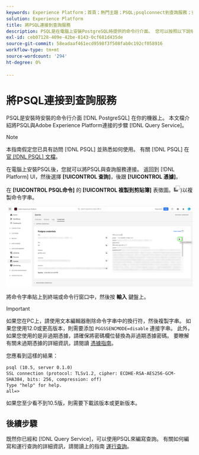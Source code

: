 ```yaml
---
keywords: Experience Platform；首頁；熱門主題；PSQL;psqlconnect到查詢服務；查詢服務；查詢服務；
solution: Experience Platform
title: 將PSQL連接到查詢服務
description: PSQL是在電腦上安裝PostgreSQL時提供的命令行介面。 您可以按照以下說明安裝它。
exl-id: ceb07128-409e-42be-8143-0cf681d435de
source-git-commit: 58eadaaf461ecd9598f3f508fab0c192cf058916
workflow-type: tm+mt
source-wordcount: '294'
ht-degree: 0%

---
```


# 將PSQL連接到查詢服務

PSQL是安裝時安裝的命令行介面 [!DNL PostgreSQL] 在你的機器上。 本文檔介紹將PSQL與Adobe Experience Platform連接的步驟 [!DNL Query Service]。

>[!NOTE]
>
> 本指南假定您已具有訪問 [!DNL PSQL] 並熟悉如何使用。 有關 [!DNL PSQL] 在 [官 [!DNL PSQL] 文檔](https://www.postgresql.org/docs/current/app-psql.html)。

在電腦上安裝PSQL後，您就可以將PSQL與查詢服務連接。 返回到 [!DNL Platform] UI，然後選擇 **[!UICONTROL 查詢]**，後跟 **[!UICONTROL 憑據]**。

在 **[!UICONTROL PSQL命令]** 的 **[!UICONTROL 複製到剪貼簿]** 表徵圖。![複製表徵圖](../images/clients/psql/copy-icon.png))以複製命令字串。

![「查詢」面板的「身份證明」頁籤，其中突出顯示了複製表徵圖。](../images/clients/psql/connect-bi.png)

將命令字串貼上到終端或命令行窗口中，然後按 **輸入** 鍵盤上。

>[!IMPORTANT]
>
>如果您在PC上，請使用文本編輯器刪除命令字串中的換行符，然後複製字串。 如果您使用12.0或更高版本，則需要添加 `PGGSSENCMODE=disable` 連接字串。 此外，如果您使用的是非過期憑據，請確保將密碼欄位替換為非過期憑據密碼。 要瞭解有關未過期憑據的詳細資訊，請閱讀 [憑據指南](../ui/credentials.md)。

您應看到這樣的結果：

```shell
psql (10.5, server 0.1.0)
SSL connection (protocol: TLSv1.2, cipher: ECDHE-RSA-AES256-GCM-SHA384, bits: 256, compression: off)
Type "help" for help.
all=>
```

如果您至少看不到10.5版，則需要下載該版本或更新版本。

## 後續步驟

既然你已經和 [!DNL Query Service]，可以使用PSQL來編寫查詢。 有關如何編寫和運行查詢的詳細資訊，請閱讀上的指南 [運行查詢](../best-practices/writing-queries.md)。

